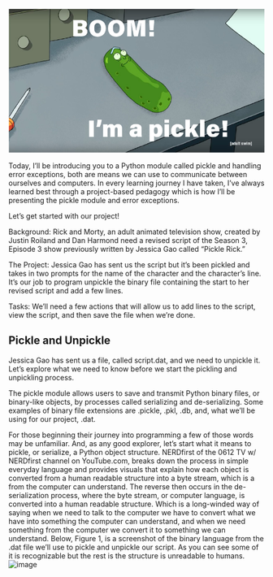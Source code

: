 ![Blog Header with Pickle Rick from the cartoon Rick and Morty.](https://github.com/darivanhatUW/IntroToProg-Python-Mod07/blob/main/docs/Im%20a%20pickle-80.jpg)

Today, I’ll be introducing you to a Python module called pickle and handling error exceptions, both are means we can use to communicate between ourselves and computers. In every learning journey I have taken, I’ve always learned best through a project-based pedagogy which is how I’ll be presenting the pickle module and error exceptions. 

Let’s get started with our project!

Background: Rick and Morty, an adult animated television show, created by Justin Roiland and Dan Harmond need a revised script of the Season 3, Episode 3 show previously written by Jessica Gao called “Pickle Rick.”

The Project: Jessica Gao has sent us the script but it’s been pickled and takes in two prompts for the name of the character and the character’s line. It’s our job to program unpickle the binary file containing the start to her revised script and add a few lines. 

Tasks: We’ll need a few actions that will allow us to add lines to the script, view the script, and then save the file when we’re done.


## Pickle and Unpickle
Jessica Gao has sent us a file, called script.dat, and we need to unpickle it. Let’s explore what we need to know before we start the pickling and unpickling process. 

The pickle module allows users to save and transmit Python binary files, or binary-like objects, by processes called serializing and de-serializing. Some examples of binary file extensions are .pickle, .pkl, .db, and, what we’ll be using for our project, .dat.
 
For those beginning their journey into programming a few of those words may be unfamiliar. And, as any good explorer, let’s start what it means to pickle, or serialize, a Python object structure. NERDfirst of the 0612 TV w/ NERDfirst channel on YouTube.com, breaks down the process in simple everyday language and provides visuals that explain how each object is converted from a human readable structure into a byte stream, which is a from the computer can understand. The reverse then occurs in the de-serialization process, where the byte stream, or computer language, is converted into a human readable structure. Which is a long-winded way of saying when we need to talk to the computer we have to convert what we have into something the computer can understand, and when we need something from the computer we convert it to something we can understand. Below, Figure 1, is a screenshot of the binary language from the .dat file we’ll use to pickle and unpickle our script. As you can see some of it is recognizable but the rest is the structure is unreadable to humans.
![image](https://user-images.githubusercontent.com/78838344/109900680-9c812480-7c4c-11eb-865a-d97c8e76ead7.png)
